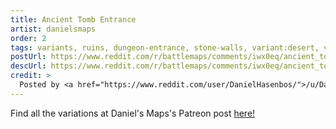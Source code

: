 ```yaml
---
title: Ancient Tomb Entrance
artist: danielsmaps
order: 2
tags: variants, ruins, dungeon-entrance, stone-walls, variant:desert, variant:rain, variant:night, variant:propless, dirt-path, trees, grass, day, artist:danielsmaps
postUrl: https://www.reddit.com/r/battlemaps/comments/iwx0eq/ancient_tomb_entrance_18x24/
descUrl: https://www.reddit.com/r/battlemaps/comments/iwx0eq/ancient_tomb_entrance_18x24/g62z5l5/
credit: >
  Posted by <a href="https://www.reddit.com/user/DanielHasenbos/">/u/DanielHasenbos</a> to <a href="https://www.reddit.com/r/battlemaps/">/r/battlemaps</a> in Sep, 2020. <br/> Please support the artist on <a href="https://www.patreon.com/danielsmaps">Patreon</a> and follow them on <a href="https://www.instagram.com/danielsmaps/">Instagram</a>, <a href="https://twitter.com/DanielsMaps">Twitter</a>, and <a href="https://www.danielsmaps.com/">their own website</a>.
---
```

Find all the variations at Daniel's Maps's Patreon post <a href="https://www.patreon.com/posts/41848316" title="Ancient Tomb Entrance on Daniel's Maps's Patreon">here!</a>
